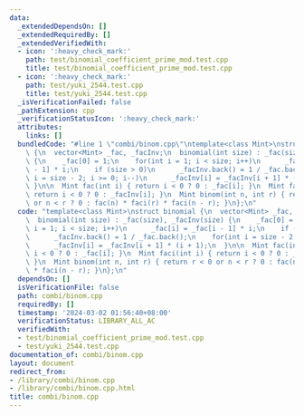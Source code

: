 ```yaml
---
data:
  _extendedDependsOn: []
  _extendedRequiredBy: []
  _extendedVerifiedWith:
  - icon: ':heavy_check_mark:'
    path: test/binomial_coefficient_prime_mod.test.cpp
    title: test/binomial_coefficient_prime_mod.test.cpp
  - icon: ':heavy_check_mark:'
    path: test/yuki_2544.test.cpp
    title: test/yuki_2544.test.cpp
  _isVerificationFailed: false
  _pathExtension: cpp
  _verificationStatusIcon: ':heavy_check_mark:'
  attributes:
    links: []
  bundledCode: "#line 1 \"combi/binom.cpp\"\ntemplate<class Mint>\nstruct binomial\
    \ {\n  vector<Mint> _fac, _facInv;\n  binomial(int size) : _fac(size), _facInv(size)\
    \ {\n    _fac[0] = 1;\n    for(int i = 1; i < size; i++)\n      _fac[i] = _fac[i\
    \ - 1] * i;\n    if (size > 0)\n      _facInv.back() = 1 / _fac.back();\n    for(int\
    \ i = size - 2; i >= 0; i--)\n      _facInv[i] = _facInv[i + 1] * (i + 1);\n \
    \ }\n\n  Mint fac(int i) { return i < 0 ? 0 : _fac[i]; }\n  Mint faci(int i) {\
    \ return i < 0 ? 0 : _facInv[i]; }\n  Mint binom(int n, int r) { return r < 0\
    \ or n < r ? 0 : fac(n) * faci(r) * faci(n - r); }\n};\n"
  code: "template<class Mint>\nstruct binomial {\n  vector<Mint> _fac, _facInv;\n\
    \  binomial(int size) : _fac(size), _facInv(size) {\n    _fac[0] = 1;\n    for(int\
    \ i = 1; i < size; i++)\n      _fac[i] = _fac[i - 1] * i;\n    if (size > 0)\n\
    \      _facInv.back() = 1 / _fac.back();\n    for(int i = size - 2; i >= 0; i--)\n\
    \      _facInv[i] = _facInv[i + 1] * (i + 1);\n  }\n\n  Mint fac(int i) { return\
    \ i < 0 ? 0 : _fac[i]; }\n  Mint faci(int i) { return i < 0 ? 0 : _facInv[i];\
    \ }\n  Mint binom(int n, int r) { return r < 0 or n < r ? 0 : fac(n) * faci(r)\
    \ * faci(n - r); }\n};\n"
  dependsOn: []
  isVerificationFile: false
  path: combi/binom.cpp
  requiredBy: []
  timestamp: '2024-03-02 01:56:40+08:00'
  verificationStatus: LIBRARY_ALL_AC
  verifiedWith:
  - test/binomial_coefficient_prime_mod.test.cpp
  - test/yuki_2544.test.cpp
documentation_of: combi/binom.cpp
layout: document
redirect_from:
- /library/combi/binom.cpp
- /library/combi/binom.cpp.html
title: combi/binom.cpp
---
```


